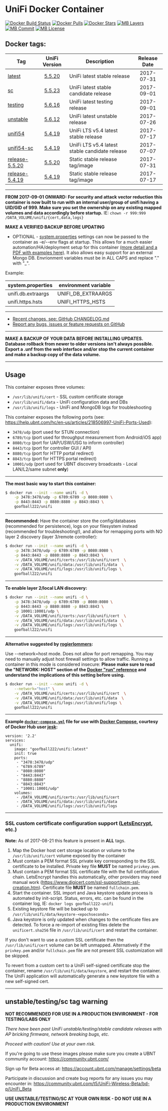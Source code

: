 # UniFi Docker Container

[![Docker Build Status](https://img.shields.io/docker/build/goofball222/unifi.svg)](https://hub.docker.com/r/goofball222/unifi/) [![Docker Pulls](https://img.shields.io/docker/pulls/goofball222/unifi.svg)](https://hub.docker.com/r/goofball222/unifi/) [![Docker Stars](https://img.shields.io/docker/stars/goofball222/unifi.svg)](https://hub.docker.com/r/goofball222/unifi/) [![MB Layers](https://images.microbadger.com/badges/image/goofball222/unifi.svg)](https://microbadger.com/images/goofball222/unifi) [![MB Commit](https://images.microbadger.com/badges/commit/goofball222/unifi.svg)](https://microbadger.com/images/goofball222/unifi) [![MB License](https://images.microbadger.com/badges/license/goofball222/unifi.svg)](https://microbadger.com/images/goofball222/unifi)

## Docker tags:
| Tag | UniFi Version | Description | Release Date |
| --- | :---: | --- | :---: |
| [latest](https://github.com/goofball222/unifi/blob/master/stable/Dockerfile) | [5.5.20](https://community.ubnt.com/t5/UniFi-Updates-Blog/UniFi-5-5-20-Stable-has-been-released/ba-p/2011817) | UniFi latest stable release | 2017-07-31 |
| [sc](https://github.com/goofball222/unifi/blob/master/sc/Dockerfile) | [5.5.23](https://community.ubnt.com/t5/UniFi-Beta-Blog/UniFi-5-5-23-Stable-Candidate-has-been-released/ba-p/2049377) | UniFi latest stable candidate release | 2017-09-01 |
| [testing](https://github.com/goofball222/unifi/blob/master/testing/Dockerfile) | [5.6.16](https://community.ubnt.com/t5/UniFi-Beta-Blog/UniFi-5-6-16-Testing-has-been-released/ba-p/2049379) | UniFi latest testing release | 2017-09-01 |
| [unstable](https://github.com/goofball222/unifi/blob/master/unstable/Dockerfile) | [5.6.12](https://community.ubnt.com/t5/UniFi-Beta-Blog/UniFi-5-6-12-Unstable-has-been-released/ba-p/2005576) | UniFi latest unstable release | 2017-07-26 |
| [unifi54](https://github.com/goofball222/unifi/blob/unifi54/stable/Dockerfile) | [5.4.19](https://community.ubnt.com/t5/UniFi-Updates-Blog/UniFi-5-4-19-Stable-has-been-released/ba-p/1995714) | UniFi LTS v5.4 latest stable release | 2017-07-17 |
| [unifi54-sc](https://github.com/goofball222/unifi/blob/unifi54/sc/Dockerfile) | [5.4.19](https://community.ubnt.com/t5/UniFi-Updates-Blog/UniFi-5-4-19-Stable-Candidate-has-been-released/ba-p/1990323) | UniFi LTS v5.4 latest stable candidate release | 2017-07-07 |
| [release-5.5.20](https://github.com/goofball222/unifi/releases/tag/5.5.20) | [5.5.20](https://community.ubnt.com/t5/UniFi-Updates-Blog/UniFi-5-5-20-Stable-has-been-released/ba-p/2011817) | Static stable release tag/image | 2017-07-31 |
| [release-5.4.19](https://github.com/goofball222/unifi/releases/tag/5.4.19) | [5.4.19](https://community.ubnt.com/t5/UniFi-Updates-Blog/UniFi-5-4-19-Stable-has-been-released/ba-p/1995714) | Static stable release tag/image | 2017-07-17 |

---

**FROM 2017-09-01 ONWARD: For security and attack vector reduction this container is now built to run with an internal user/group of unifi having a UID/GID of 999. Make sure you set the ownership on any existing mapped volumes and data accordingly before startup.** IE: `chown -r 999:999 /DATA_VOLUME/unifi/{cert,data,logs}`

**MAKE A VERIFIED BACKUP BEFORE UPDATING**

* OPTIONAL - [system.properties](https://help.ubnt.com/hc/en-us/articles/205202580-UniFi-system-properties-File-Explanation) settings can now be passed to the container as -e/--env flags at startup. This allows for a much easier automation/HA/deployment setup for this container [(more detail and a PDF with examples here)](https://community.ubnt.com/t5/UniFi-Wireless-Beta/Unifi-Controller-High-Availability/m-p/1801933/highlight/true#M43494). It also allows easy support for an external Mongo DB. Envrionment variables must be in ALL CAPS and replace "." with "_".

Example:

| system.properties | environment variable |
| --- | --- |
| unifi.db.extraargs | UNIFI_DB_EXTRAARGS |
| unifi.https.hsts | UNIFI_HTTPS_HSTS |

---

* [Recent changes, see: GitHub CHANGELOG.md](https://github.com/goofball222/unifi/blob/master/CHANGELOG.md)
* [Report any bugs, issues or feature requests on GitHub](https://github.com/goofball222/unifi/issues)

---

**MAKE A BACKUP OF YOUR DATA BEFORE INSTALLING UPDATES.**
**Database rollback from newer to older versions isn't always possible.**
**Export a .unf from the web interface and/or stop the current container and make a backup copy of the data volume.**

---


## Usage

This container exposes three volumes:
* `/usr/lib/unifi/cert` - SSL custom certificate storage
* `/usr/lib/unifi/data` - UniFi configuration data and DBs
* `/usr/lib/unifi/logs` - UniFi and MongoDB logs for troubleshooting


This container exposes the following ports (see: https://help.ubnt.com/hc/en-us/articles/218506997-UniFi-Ports-Used):
* `3478/udp` (port used for STUN connection)
* `6789/tcp` (port used for throughput measurement from Android/iOS app)
* `8080/tcp` (port for UAP/USW/USG to inform controller)
* `8443/tcp` (port for controller GUI / API)
* `8880/tcp` (port for HTTP portal redirect)
* `8843/tcp` (port for HTTPS portal redirect)
* `10001/udp` (port used for UBNT discovery broadcasts - Local LAN/L2/same subnet **only**)

---

**The most basic way to start this container:**

```bash
$ docker run --init --name unifi -d \
    -p 3478:3478/udp -p 6789:6789 -p 8080:8080 \
    -p 8443:8443 -p 8880:8880 -p 8843:8843 \
    goofball222/unifi
```  
---

**Recommended:**
Have the container store the config/databases (recommended for persistence), logs on your filesystem instead (recommended for troubleshooting!), and allow for remapping ports with NO layer 2 discovery (layer 3/remote controller):

```bash
$ docker run --init --name unifi -d \
    -p 3478:3478/udp -p 6789:6789 -p 8080:8080 \
    -p 8443:8443 -p 8880:8880 -p 8843:8843 \
    -v /DATA_VOLUME/unifi/certs:/usr/lib/unifi/cert  \
    -v /DATA_VOLUME/unifi/data:/usr/lib/unifi/data  \
    -v /DATA_VOLUME/unifi/logs:/usr/lib/unifi/logs \
    goofball222/unifi
```
---

**To enable layer 2/local LAN discovery:**

```bash
$ docker run --init --name unifi -d \
    -p 3478:3478/udp -p 6789:6789 -p 8080:8080 \
    -p 8443:8443 -p 8880:8880 -p 8843:8843 \
    -p 10001:10001/udp \
    -v /DATA_VOLUME/unifi/certs:/usr/lib/unifi/cert  \
    -v /DATA_VOLUME/unifi/data:/usr/lib/unifi/data  \
    -v /DATA_VOLUME/unifi/logs:/usr/lib/unifi/logs \
    goofball222/unifi
```
---

**Alternative suggested by [rogierlommers](https://hub.docker.com/r/rogierlommers/):**

Use --network=host mode. Does not allow for port remapping. You may need to manually adjust host firewall settings to allow traffic. Running a container in this mode is considered insecure:
**Please make sure to read the "NETWORK: HOST" section of the [Docker "run" reference](https://docs.docker.com/engine/reference/run/#network-settings) and understand the implications of this setting before using.**

```bash
$ docker run --init --name unifi -d \
    --network="host" \
    -v /DATA_VOLUME/unifi/certs:/usr/lib/unifi/cert  \
    -v /DATA_VOLUME/unifi/data:/usr/lib/unifi/data  \
    -v /DATA_VOLUME/unifi/logs:/usr/lib/unifi/logs \
    goofball222/unifi
```
---

**Example [`docker-compose.yml`](https://raw.githubusercontent.com/goofball222/unifi/master/docker-compose.yml) file for use with [Docker Compose](https://docs.docker.com/compose/), courtesy of Docker Hub user [jesk](https://hub.docker.com/r/jesk/):**

```
version: '2.2'
services:
  unifi:
    image: "goofball222/unifi:latest"
    init: true
    ports:
     - "3478:3478/udp"
     - "6789:6789"
     - "8080:8080"
     - "8443:8443"
     - "8880:8880"
     - "8843:8843"
     - "10001:10001/udp"
    volumes:
     - /DATA_VOLUME/unifi/certs:/usr/lib/unifi/cert
     - /DATA_VOLUME/unifi/data:/usr/lib/unifi/data
     - /DATA_VOLUME/unifi/logs:/usr/lib/unifi/logs
```
---


### SSL custom certificate configuration support ([LetsEncrypt](https://letsencrypt.org/), etc.)

**Note:** As of 2017-08-21 this feature is present in **ALL** tags.

1. Map the Docker host cert storage location or volume to the `/usr/lib/unifi/cert` volume exposed by the container
2. Must contain a PEM format SSL private key corresponding to the SSL certificate to be installed.
Private key file **MUST** be named `privkey.pem`. 
3. Must contain a PEM format SSL certificate file with the full certification chain. LetsEncrypt handles this automatically, other providers may need manual work (https://www.digicert.com/ssl-support/pem-ssl-creation.htm).
Certificate file **MUST** be named `fullchain.pem`.
4. Start the container. SSL import and Java keystore update process is automated by init-script. Status, errors, etc. can be found in the container log, IE: `docker logs goofball222-unifi`
5. Existing keystore file will be backed up to  `/usr/lib/unifi/data/keystore-<epochseconds>`
6. Java keystore is only updated when changes to the certificate files are detected. To force a re-import of existing files delete the `unificert.sha256` file in `/usr/lib/unifi/cert` and restart the container.

If you don't want to use a custom SSL certificate then the `/usr/lib/unifi/cert` volume can be left unmapped. Alternatively if the `privkey.pem` and/or `fullchain.pem` file are not present SSL customization will be skipped.

To revert from a custom cert to a UniFi self-signed certificate stop the container, rename `/usr/lib/unifi/data/keystore`, and restart the container. The UniFi application will automatically generate a new keystore file with a new self-signed cert.

---


## unstable/testing/sc tag warning

**NOT RECOMMENDED FOR USE IN A PRODUCTION ENVIRONMENT - FOR TESTING/LABS ONLY**

_There have been past UniFi unstable/testing/stable candidate releases with AP bricking firmware, network breaking bugs, etc._

_Proceed with caution! Use at your own risk._

If you're going to use these images please make sure you create a UBNT community account:
https://community.ubnt.com/

Sign up for Beta access at:
https://account.ubnt.com/manage/settings/beta

Participate in discussion and create bug reports for any issues you may encounter in:
https://community.ubnt.com/t5/UniFi-Wireless-Beta/bd-p/UniFi_Beta

**USE UNSTABLE/TESTING/SC AT YOUR OWN RISK - DO NOT USE IN A PRODUCTION ENVIRONMENT**

[//]: # (Licensed under the Apache 2.0 license)
[//]: # (Copyright 2017 The Goofball - goofball222@gmail.com)
